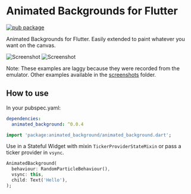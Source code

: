 # Animated Backgrounds for Flutter

[![pub package](https://img.shields.io/pub/v/animated_background.svg)](https://pub.dartlang.org/packages/animated_background)

Animated Backgrounds for Flutter. Easily extended to paint whatever you want on the canvas.

![Screenshot](https://raw.githubusercontent.com/AndreBaltazar8/flutter_animated_background/master/screenshots/example_fill.gif)
![Screenshot](https://raw.githubusercontent.com/AndreBaltazar8/flutter_animated_background/master/screenshots/example_star.gif)

Note: These examples are laggy because they were recorded from the emulator. Other examples available in the [screenshots](https://github.com/AndreBaltazar8/flutter_animated_background/tree/master/screenshots) folder.

## How to use

In your pubspec.yaml:
```yaml
dependencies:
  animated_background: ^0.0.4
```

```dart
import 'package:animated_background/animated_background.dart';
```

Use in a Stateful Widget with mixin `TickerProviderStateMixin` or pass a ticker provider in `vsync`.

```dart
AnimatedBackground(
  behaviour: RandomParticleBehaviour(),
  vsync: this,
  child: Text('Hello'),
);
```
